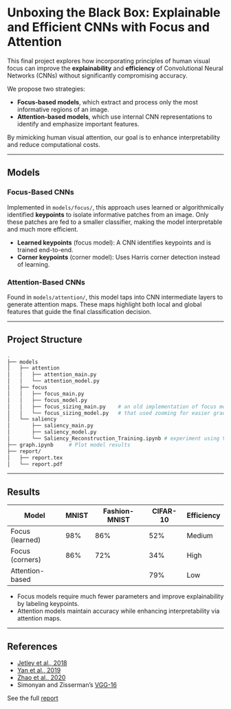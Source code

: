 # Unboxing the Black Box: Explainable and Efficient CNNs with Focus and Attention

This final project explores how incorporating principles of human visual focus can improve the **explainability** and **efficiency** of Convolutional Neural Networks (CNNs) without significantly compromising accuracy.

We propose two strategies:

* **Focus-based models**, which extract and process only the most informative regions of an image.
* **Attention-based models**, which use internal CNN representations to identify and emphasize important features.

By mimicking human visual attention, our goal is to enhance interpretability and reduce computational costs.

---

## Models

### Focus-Based CNNs

Implemented in `models/focus/`, this approach uses learned or algorithmically identified **keypoints** to isolate informative patches from an image. Only these patches are fed to a smaller classifier, making the model interpretable and much more efficient.

* **Learned keypoints** (focus model): A CNN identifies keypoints and is trained end-to-end.
* **Corner keypoints** (corner model): Uses Harris corner detection instead of learning.

### Attention-Based CNNs

Found in `models/attention/`, this model taps into CNN intermediate layers to generate attention maps. These maps highlight both local and global features that guide the final classification decision.

---

## Project Structure

```bash
.
├── models
│   ├── attention
│   │   ├── attention_main.py
│   │   └── attention_model.py
│   ├── focus
│   │   ├── focus_main.py
│   │   ├── focus_model.py
│   │   ├── focus_sizing_main.py    # an old implementation of focus model
│   │   └── focus_sizing_model.py   # that used zooming for easier gradient calculation
│   └── saliency
│       ├── saliency_main.py
│       ├── saliency_model.py
│       └── Saliency_Reconstruction_Training.ipynb # experiment using VAE/GANs 
├── graph.ipynb     # Plot model results
├── report/
│   ├── report.tex
│   └── report.pdf
```

---

## Results

| Model           | MNIST | Fashion-MNIST | CIFAR-10 | Efficiency |
| --------------- | ----- | ------------- | -------- | ---------- |
| Focus (learned) | 98%   | 86%           | 52%      | Medium     |
| Focus (corners) | 86%   | 72%           | 34%      | High       |
| Attention-based |       |               | 79%      | Low        |

* Focus models require much fewer parameters and improve explainability by labeling keypoints.
* Attention models maintain accuracy while enhancing interpretability via attention maps.

---

## References
* [Jetley et al., 2018](https://arxiv.org/abs/1806.02883)
* [Yan et al., 2019](https://link.springer.com/chapter/10.1007/978-3-030-20351-1_62)
* [Zhao et al., 2020](https://arxiv.org/abs/2004.13621)
* Simonyan and Zisserman’s [VGG-16](https://arxiv.org/abs/1409.1556)

See the full [report](report/report.pdf)